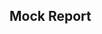 
## Mock Report

<webui-page-segment>
<webui-input-range label="Record Count" min="5" max="105" step="5" value="5" data-subscribe="mock-report-filter.recordCount:setValue" data-trigger="mock-report-filter.recordCount"></webui-input-range>
</webui-page-segment>

<webui-report label="Results" api="/mock/report" filters="mock-report-filter" sort-column="name" bordered theme="info" sortable="id;name;note" append-columns=":Action:">
<template slot="column" name="action">
    <webui-button theme="danger" start-icon="ban" data-value="{TEMPLATE_ROWDATA}" data-trigger="action-{_ROWID}" title="Call Dialog for {TEMPLATE_NAME}"></webui-button>
    <webui-dialog-action title="Action {TEMPLATE_NAME}" data-subscribe="action-{_ROWID}">
        <template>
            <webui-page-segment>
                This is an example dialog for {TEMPLATE_NAME}.
            </webui-page-segment>
            <webui-code label="Row Data">{TEMPLATE_ROWDATA}</webui-code>
        </template>
    </webui-dialog-action>
</template>
</webui-report>
